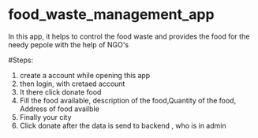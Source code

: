 # food_waste_management_app
In this app, it helps to control the food waste and provides the food for the needy pepole with the help of NGO's

#Steps:
1. create a account while opening this app
2. then login, with cretaed account
3. It there click donate food 
4. Fill the food available, description of the food,Quantity of the food, Address of food availble
5. Finally your city 
6. Click donate after the data is send to backend , who is in admin
